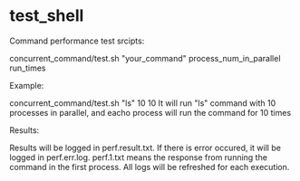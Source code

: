 # test_shell
Command performance test srcipts:

concurrent_command/test.sh "your_command" process_num_in_parallel run_times


Example:

concurrent_command/test.sh "ls" 10 10
It will run "ls" command with 10 processes in parallel, and eacho process will run the command for 10 times

Results:

Results will be logged in perf.result.txt. 
If there is error occured, it will be logged in perf.err.log.
perf.1.txt means the response from running the command in the first process. 
All logs will be refreshed for each execution.

